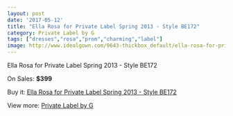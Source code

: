 ```yaml
---
layout: post
date: '2017-05-12'
title: "Ella Rosa for Private Label Spring 2013 - Style BE172"
category: Private Label by G
tags: ["dresses","rosa","prom","charming","label"]
image: http://www.idealgown.com/9643-thickbox_default/ella-rosa-for-private-label-spring-2013-style-be172.jpg
---
```

Ella Rosa for Private Label Spring 2013 - Style BE172

On Sales: **$399**
<a href="https://www.idealgown.com/en/private-label-by-g/3985-ella-rosa-for-private-label-spring-2013-style-be172.html"><amp-img layout="responsive" width="600" height="600" src="//www.idealgown.com/9643-thickbox_default/ella-rosa-for-private-label-spring-2013-style-be172.jpg" alt="Ella Rosa for Private Label Spring 2013 - Style BE172 0" /></a>
<a href="https://www.idealgown.com/en/private-label-by-g/3985-ella-rosa-for-private-label-spring-2013-style-be172.html"><amp-img layout="responsive" width="600" height="600" src="//www.idealgown.com/9645-thickbox_default/ella-rosa-for-private-label-spring-2013-style-be172.jpg" alt="Ella Rosa for Private Label Spring 2013 - Style BE172 1" /></a>
<a href="https://www.idealgown.com/en/private-label-by-g/3985-ella-rosa-for-private-label-spring-2013-style-be172.html"><amp-img layout="responsive" width="600" height="600" src="//www.idealgown.com/9644-thickbox_default/ella-rosa-for-private-label-spring-2013-style-be172.jpg" alt="Ella Rosa for Private Label Spring 2013 - Style BE172 2" /></a>

Buy it: [Ella Rosa for Private Label Spring 2013 - Style BE172](https://www.idealgown.com/en/private-label-by-g/3985-ella-rosa-for-private-label-spring-2013-style-be172.html "Ella Rosa for Private Label Spring 2013 - Style BE172")

View more: [Private Label by G](https://www.idealgown.com/en/46-private-label-by-g "Private Label by G")